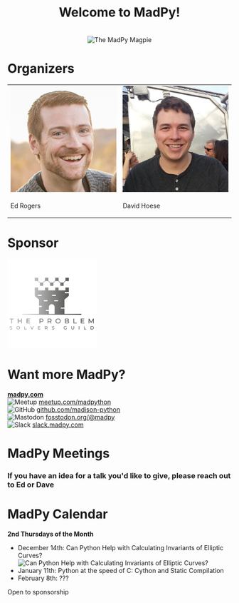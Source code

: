 <!-- [[[cog
import cog
from nbconvert.exporters import MarkdownExporter
from nbconvert.preprocessors import RegexRemovePreprocessor

rrp = RegexRemovePreprocessor()
rrp.patterns = (r"<style>",)
e = MarkdownExporter()
e.register_preprocessor(rrp, enabled=True)
(body, resources) = e.from_filename("welcome.ipynb")
cog.out(f"\n{body}\n")
]]] -->

<h1><center>Welcome to MadPy!</center></h1>
<br>
<center><img src="img/madpy-logo.png" alt="The MadPy Magpie" width="35%"/></center>

# Organizers

<table style="border:none; border-collapse:collapse; cellspacing:0; cellpadding:0">
  <tr>
    <td><img src="img/edrogers.jpg" alt="Ed Rogers" style="width: 300px;" /></td>
    <td><img src="img/djhoese.jpg" alt="David Hoese" style="width: 300px;" /></td>
  </tr><tr>
    <td><p class="caption">Ed Rogers</p></td>
    <td><p class="caption">David Hoese</p></td>
  </tr>
</table>

# Sponsor

<img src="img/problem_solvers_guild.png" alt="Sponsor Logo: Problem Solvers Guild" height="200px"/>

# Want more MadPy?

[**madpy.com**](https://madpy.com)  
<img src="https://www.meetup.com/favicon.ico" alt="Meetup" style="width: 15px;" /> [meetup.com/madpython](https://www.meetup.com/madpython/)  
<img src="https://www.github.com/favicon.ico" alt="GitHub" style="width: 15px;" /> [github.com/madison-python](https://github.com/madison-python)  
<img src="https://fosstodon.org/favicon.ico" alt="Mastodon" style="width: 15px;" /> [fosstodon.org/@madpy](https://fosstodon.org/@madpy)  
<img src="https://www.slack.com/favicon.ico" alt="Slack" style="width: 15px;" /> [slack.madpy.com](https://slack.madpy.com)

# MadPy Meetings

### If you have an idea for a talk you'd like to give, please reach out to Ed or Dave

# MadPy Calendar

**2nd Thursdays of the Month**
- December 14th: Can Python Help with Calculating Invariants of Elliptic Curves? <br /><img src="https://madpy.com/static/images/2023-12-14-calculating-invariants-of-elliptic-curves-social-card.png" alt="Can Python Help with Calculating Invariants of Elliptic Curves?" style="width: 250px;" />
- January 11th: Python at the speed of C: Cython and Static Compilation
- February 8th: ???

Open to sponsorship

<!-- [[[end]]] -->
